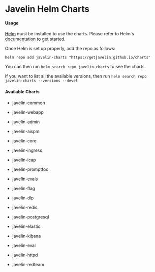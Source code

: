 # Javelin Helm Charts

#### Usage

[Helm](https://helm.sh/) must be installed to use the charts. Please refer to Helm's [documentation](https://helm.sh/docs/) to get started.

Once Helm is set up properly, add the repo as follows:

```code
helm repo add javelin-charts "https://getjavelin.github.io/charts"
```

You can then run `helm search repo javelin-charts` to see the charts.

If you want to list all the available versions, then run `helm search repo javelin-charts --versions --devel`

#### Available Charts

* javelin-common
* javelin-webapp
* javelin-admin
* javelin-aispm
* javelin-core
* javelin-ingress
* javelin-icap
* javelin-promptfoo
* javelin-evals
* javelin-flag
* javelin-dlp
* javelin-redis
* javelin-postgresql
* javelin-elastic
* javelin-kibana
* javelin-eval

* javelin-httpd

* javelin-redteam
